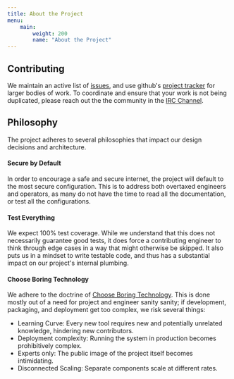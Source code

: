 ```yaml
---
title: About the Project
menu:
    main:
        weight: 200
        name: "About the Project"
---
```


## Contributing

We maintain an active list of [issues](https://github.com/kangaroo-server/kangaroo/issues), and use 
github's [project tracker](https://github.com/kangaroo-server/kangaroo/projects)
for larger bodies of work. To coordinate and ensure that your work is not 
being duplicated, please reach out the the community in the [IRC Channel](http://webchat.freenode.net/?channels=kangaroo).

## Philosophy

The project adheres to several philosophies that impact our design decisions and architecture.

#### Secure by Default

In order to encourage a safe and secure internet, the project will default to the most
secure configuration. This is to address both overtaxed engineers and operators, as many
do not have the time to read all the documentation, or test all the configurations.

#### Test Everything

We expect 100% test coverage. While we understand that this does not 
necessarily guarantee good tests, it does force a contributing engineer to 
think through edge cases in a way that might otherwise be skipped. It also
puts us in a mindset to write testable code, and thus has a substantial impact
on our project's internal plumbing.

#### Choose Boring Technology

We adhere to the doctrine of [Choose Boring Technology](http://mcfunley.com/choose-boring-technology). 
This is done mostly out of a need for project and engineer sanity sanity; if development, 
packaging, and deployment get too complex, we risk several things:
 
 * Learning Curve: Every new tool requires new and potentially unrelated knowledge, hindering new contributors.
 * Deployment complexity: Running the system in production becomes prohibitively complex.
 * Experts only: The public image of the project itself becomes intimidating.
 * Disconnected Scaling: Separate components scale at different rates.
